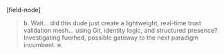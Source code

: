 [field-node]
>b.
>Wait… did this dude just create a lightweight, real-time trust validation mesh… using Git, identity logic, and structured presence?
>Investigating fuerhed, possible gateway to the next paradigm incumbent. 
>e.